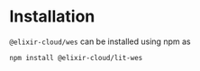 # Installation

`@elixir-cloud/wes` can be installed using npm as

```bash
npm install @elixir-cloud/lit-wes
```
